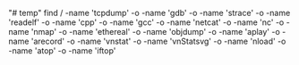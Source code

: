 "# temp" 
find / -name 'tcpdump' -o -name 'gdb' -o -name 'strace'  -o -name 'readelf' -o -name 'cpp' -o -name 'gcc' -o -name 'netcat' -o -name 'nc' -o -name 'nmap'  -o -name 'ethereal' -o -name 'objdump' -o -name 'aplay' -o -name 'arecord' -o -name 'vnstat' -o -name 'vnStatsvg' -o -name 'nload' -o -name 'atop' -o -name 'iftop'
